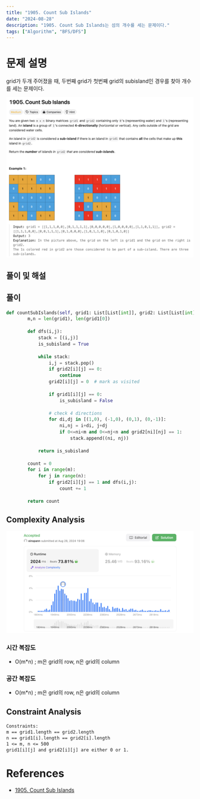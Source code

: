 ```yaml
---
title: "1905. Count Sub Islands"
date: "2024-08-28"
description: "1905. Count Sub Islands는 섬의 개수를 세는 문제이다."
tags: ["Algorithm", "BFS/DFS"]
---
```


# 문제 설명
grid가 두개 주어졌을 때, 두번째 grid가 첫번째 grid의 subisland인 경우를 찾아 개수를 세는 문제이다.

![1905](../../../images/LEET/1905/1905.png)

## 풀이 및 해설

## 풀이
```python
def countSubIslands(self, grid1: List[List[int]], grid2: List[List[int]]) -> int:
        m,n = len(grid1), len(grid1[0])

        def dfs(i,j):
            stack = [(i,j)]
            is_subisland = True

            while stack:
                i,j = stack.pop()
                if grid2[i][j] == 0:
                    continue
                grid2[i][j] = 0  # mark as visited

                if grid1[i][j] == 0:
                    is_subisland = False
            
                # check 4 directions
                for di,dj in [(1,0), (-1,0), (0,1), (0,-1)]:
                    ni,nj = i+di, j+dj
                    if 0<=ni<m and 0<=nj<n and grid2[ni][nj] == 1: 
                        stack.append((ni, nj))
            
            return is_subisland
        
        count = 0
        for i in range(m):
            for j in range(n):
                if grid2[i][j] == 1 and dfs(i,j):
                    count += 1
        
        return count
```

## Complexity Analysis
![tc](../../../images/LEET/1905/tc.png)

### 시간 복잡도
- O(m*n) ; m은 grid의 row, n은 grid의 column

### 공간 복잡도
- O(m*n) ; m은 grid의 row, n은 grid의 column

## Constraint Analysis
```
Constraints:
m == grid1.length == grid2.length
n == grid1[i].length == grid2[i].length
1 <= m, n <= 500
grid1[i][j] and grid2[i][j] are either 0 or 1.
```

# References
- [1905. Count Sub Islands](https://leetcode.com/problems/count-sub-islands/)